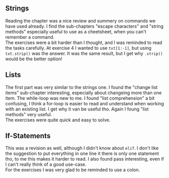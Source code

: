 ## Strings
Reading the chapter was a nice review and summery on commands we have used already.
I find the sub-chapters "escape characters" and "string methods" especially useful to use as a cheetsheet, when you can't remember a command.\
The exercises were a bit harder than I thought, and I was reminded to read the tasks carefully. At exercise 4 I wanted to use ```txt[1:-1]```, but using ```txt.strip()``` was the 
answer. It was the same result, but I get why ```.strip()``` would be the better option!

## Lists
The first part was very similar to the strings one. I found the "change list items" sub-chapter interesting, especially about changeing more than one item. 
The while-loop was new to me. I found "list comprehension" a bit confusing, I think a for-loop is easier to read and understand when working with an existing list. 
I get why it van be useful tho. Again I foung "list methods" very useful.\
The exercises were quite quick and easy to solve.

## If-Statements
This was a revision as well, although I didn't know about ```elif```. I don't like the suggestion to put everything in one line it there is only one statement tho, 
to me this makes it harder to read. I also found pass interesting, even if I can't really think of a good use-case.\
For the exercises I was very glad to be reminded to use a colon.
